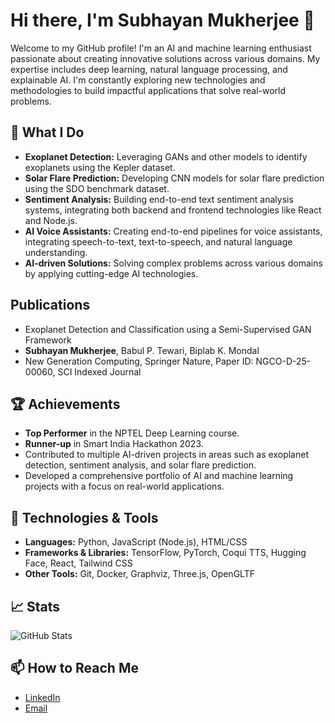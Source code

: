# Hi there, I'm Subhayan Mukherjee 👋

Welcome to my GitHub profile! I'm an AI and machine learning enthusiast passionate about creating innovative solutions across various domains. My expertise includes deep learning, natural language processing, and explainable AI. I'm constantly exploring new technologies and methodologies to build impactful applications that solve real-world problems.

## 🚀 What I Do
- **Exoplanet Detection:** Leveraging GANs and other models to identify exoplanets using the Kepler dataset.
- **Solar Flare Prediction:** Developing CNN models for solar flare prediction using the SDO benchmark dataset.
- **Sentiment Analysis:** Building end-to-end text sentiment analysis systems, integrating both backend and frontend technologies like React and Node.js.
- **AI Voice Assistants:** Creating end-to-end pipelines for voice assistants, integrating speech-to-text, text-to-speech, and natural language understanding.
- **AI-driven Solutions:** Solving complex problems across various domains by applying cutting-edge AI technologies.

## Publications
- Exoplanet Detection and Classification using a Semi-Supervised GAN Framework
- **Subhayan Mukherjee**, Babul P. Tewari, Biplab K. Mondal
- New Generation Computing, Springer Nature, Paper ID: NGCO-D-25-00060, SCI Indexed Journal 

## 🏆 Achievements
- **Top Performer** in the NPTEL Deep Learning course.
- **Runner-up** in Smart India Hackathon 2023.
- Contributed to multiple AI-driven projects in areas such as exoplanet detection, sentiment analysis, and solar flare prediction.
- Developed a comprehensive portfolio of AI and machine learning projects with a focus on real-world applications.

## 🔧 Technologies & Tools
- **Languages:** Python, JavaScript (Node.js), HTML/CSS
- **Frameworks & Libraries:** TensorFlow, PyTorch, Coqui TTS, Hugging Face, React, Tailwind CSS
- **Other Tools:** Git, Docker, Graphviz, Three.js, OpenGLTF

## 📈 Stats

![GitHub Stats](https://github-readme-stats.vercel.app/api?username=Templar121&show_icons=true&hide_title=true&hide=prs&count_private=true)

## 📫 How to Reach Me
- [LinkedIn](https://www.linkedin.com/in/subhayan-mukherjee-0906b0274/)
- [Email](mailto:[subhayanmukherjee78@gmail.com])
